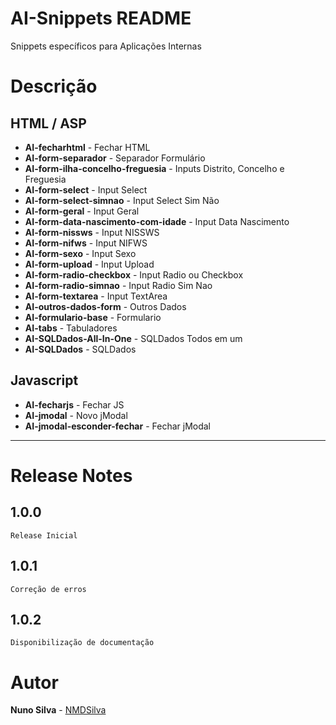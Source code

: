 # AI-Snippets README

Snippets específicos para Aplicações Internas

# Descrição

## HTML / ASP

* **AI-fecharhtml** - Fechar HTML
* **AI-form-separador** - Separador Formulário
* **AI-form-ilha-concelho-freguesia** - Inputs Distrito, Concelho e Freguesia
* **AI-form-select** - Input Select
* **AI-form-select-simnao** - Input Select Sim Não
* **AI-form-geral** - Input Geral
* **AI-form-data-nascimento-com-idade** - Input Data Nascimento
* **AI-form-nissws** - Input NISSWS
* **AI-form-nifws** - Input NIFWS
* **AI-form-sexo** - Input Sexo
* **AI-form-upload** - Input Upload
* **AI-form-radio-checkbox** - Input Radio ou Checkbox
* **AI-form-radio-simnao** - Input Radio Sim Nao
* **AI-form-textarea** - Input TextArea
* **AI-outros-dados-form** - Outros Dados
* **AI-formulario-base** - Formulario
* **AI-tabs** - Tabuladores
* **AI-SQLDados-All-In-One** - SQLDados Todos em um
* **AI-SQLDados** - SQLDados

## Javascript

* **AI-fecharjs** - Fechar JS
* **AI-jmodal** - Novo jModal
* **AI-jmodal-esconder-fechar** - Fechar jModal

---

# Release Notes

## 1.0.0
```
Release Inicial
```
## 1.0.1
```
Correção de erros
```

## 1.0.2
```
Disponibilização de documentação
```

# Autor

**Nuno Silva** - [NMDSilva](https://github.com/NMDSilva)